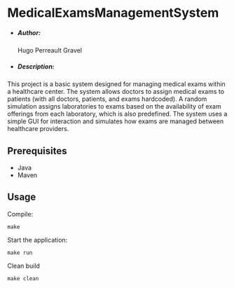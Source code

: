 # MedicalExamsManagementSystem

- ##### Author:

  Hugo Perreault Gravel

- ##### Description:
This project is a basic system designed for managing medical exams within a healthcare center. The system allows doctors to assign medical exams to patients (with all doctors, patients, and exams hardcoded). A random simulation assigns laboratories to exams based on the availability of exam offerings from each laboratory, which is also predefined. The system uses a simple GUI for interaction and simulates how exams are managed between healthcare providers.

## Prerequisites

- Java
- Maven

## Usage

Compile:

```
make
```

Start the application:

```
make run
```

Clean build

```
make clean
```
